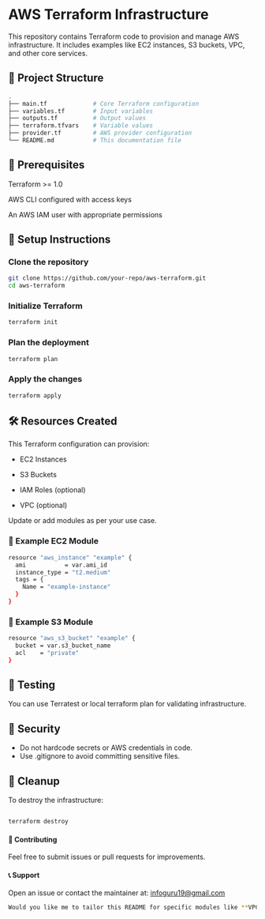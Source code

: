 # AWS Terraform Infrastructure

This repository contains Terraform code to provision and manage AWS infrastructure. It includes examples like EC2 instances, S3 buckets, VPC, and other core services.

## 📁 Project Structure

```bash
.
├── main.tf             # Core Terraform configuration
├── variables.tf        # Input variables
├── outputs.tf          # Output values
├── terraform.tfvars    # Variable values
├── provider.tf         # AWS provider configuration
└── README.md           # This documentation file
```
## 🚀 Prerequisites
Terraform >= 1.0

AWS CLI configured with access keys

An AWS IAM user with appropriate permissions

## 🔧 Setup Instructions
### Clone the repository

```bash
git clone https://github.com/your-repo/aws-terraform.git
cd aws-terraform
```
### Initialize Terraform
```bash
terraform init
```
### Plan the deployment

```bash
terraform plan
```
### Apply the changes

```bash
terraform apply
```
## 🛠️ Resources Created
This Terraform configuration can provision:

- EC2 Instances

- S3 Buckets

- IAM Roles (optional)

- VPC (optional)

Update or add modules as per your use case.

### 📌 Example EC2 Module
```bash
resource "aws_instance" "example" {
  ami           = var.ami_id
  instance_type = "t2.medium"
  tags = {
    Name = "example-instance"
  }
}
```
### 📌 Example S3 Module
```bash
resource "aws_s3_bucket" "example" {
  bucket = var.s3_bucket_name
  acl    = "private"
}
```
## 🧪 Testing
You can use Terratest or local terraform plan for validating infrastructure.

## 🔐 Security
- Do not hardcode secrets or AWS credentials in code.
- Use .gitignore to avoid committing sensitive files.

## 🧹 Cleanup
To destroy the infrastructure:
```bash

terraform destroy
```

#### 🤝 Contributing
Feel free to submit issues or pull requests for improvements.

#### 📞 Support
Open an issue or contact the maintainer at: infoguru19@gmail.com

```bash
Would you like me to tailor this README for specific modules like **VPC, RDS, Lambda**, or make it more **production-grade** with backend setup (e.g., S3 + DynamoDB for state locking)?
```